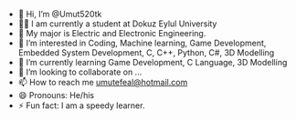 - 👋 Hi, I’m @Umut520tk
- 👨‍🎓 I am currently a student at Dokuz Eylul University
- 🧐 My major is Electric and Electronic Engineering.
- 👀 I’m interested in Coding, Machine learning, Game Development, Embedded System Development, C, C++, Python, C#, 3D Modelling
- 🌱 I’m currently learning Game Development, C Language, 3D Modelling
- 💞️ I’m looking to collaborate on ...
- 📫 How to reach me umutefeal@hotmail.com
- 😄 Pronouns: He/his
- ⚡ Fun fact: I am a speedy learner.

<!---
Umut520tk/Umut520tk is a ✨ special ✨ repository because its `README.md` (this file) appears on your GitHub profile.
You can click the Preview link to take a look at your changes.
--->
